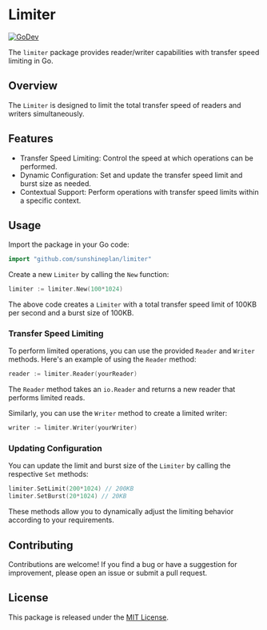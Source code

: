 # Limiter

[![GoDev](https://img.shields.io/static/v1?label=godev&message=reference&color=00add8)][godev]

[godev]: https://pkg.go.dev/github.com/sunshineplan/limiter

The `limiter` package provides reader/writer capabilities with transfer speed limiting in Go.

## Overview
The `Limiter` is designed to limit the total transfer speed of readers and writers simultaneously.

## Features
- Transfer Speed Limiting: Control the speed at which operations can be performed.
- Dynamic Configuration: Set and update the transfer speed limit and burst size as needed.
- Contextual Support: Perform operations with transfer speed limits within a specific context.

## Usage
Import the package in your Go code:

```go
import "github.com/sunshineplan/limiter"
```

Create a new `Limiter` by calling the `New` function:

```go
limiter := limiter.New(100*1024)
```

The above code creates a `Limiter` with a total transfer speed limit of 100KB per second and a burst size of 100KB.

### Transfer Speed Limiting

To perform limited operations, you can use the provided `Reader` and `Writer` methods. Here's an example of using the `Reader` method:

```go
reader := limiter.Reader(yourReader)
```

The `Reader` method takes an `io.Reader` and returns a new reader that performs limited reads.

Similarly, you can use the `Writer` method to create a limited writer:

```go
writer := limiter.Writer(yourWriter)
```

### Updating Configuration

You can update the limit and burst size of the `Limiter` by calling the respective `Set` methods:

```go
limiter.SetLimit(200*1024) // 200KB
limiter.SetBurst(20*1024) // 20KB
```

These methods allow you to dynamically adjust the limiting behavior according to your requirements.

## Contributing
Contributions are welcome! If you find a bug or have a suggestion for improvement, please open an issue or submit a pull request.

## License
This package is released under the [MIT License](https://github.com/sunshineplan/limiter/blob/main/LICENSE).
